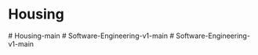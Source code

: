 # Housing
#   H o u s i n g - m a i n  
 #   S o f t w a r e - E n g i n e e r i n g - v 1 - m a i n  
 #   S o f t w a r e - E n g i n e e r i n g - v 1 - m a i n  
 